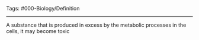 Tags: #000-Biology/Definition 

---
A substance that is produced in excess by the metabolic processes in the cells, it may become toxic